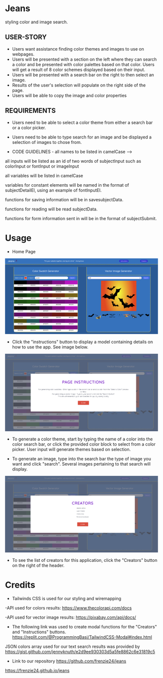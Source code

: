 # Jeans

styling color and image search.

## USER-STORY

- Users want assistance finding color themes and images to use on webpages.
- Users will be presented with a section on the left where they can search a color and be presented with color palettes based on that color. Users will get a result of 8 color schemes displayed based on their input.
- Users will be presented with a search bar on the right to then select an image.
- Results of the user's selection will populate on the right side of the page. 
- Users will be able to copy the image and color properties


## REQUIREMENTS

- Users need to be able to select a color theme from either a search bar or a color picker.
- Users need to be able to type search for an image and be displayed a selection of images to chose from.

- CODE GUIDELINES -
  all names to be listed in camelCase -->

all inputs will be listed as an id of two words of subjectInput such as colorInput or fontInput or imageInput

all variables will be listed in camelCase

variables for constant elements will be named in the format of subjectDetailEl, using an example of fontInputEl.


functions for saving information will be in savesubjectData.

functions for reading will be read subjectData.

functions for form information sent in will be in the format of subjectSubmit.

# Usage

- Home Page

![Homepage](./Screen%20Shot%202024-04-19%20at%203.09.39%20AM.png)

- Click the "instructions" button to display a model containing details on how to use the app. See image below.

![Instructions](./Screen%20Shot%202024-04-19%20at%203.10.04%20AM.png)

- To generate a color theme, start by typing the name of a color into the color search bar, or click the provided color block to select from a color picker. User input will generate themes based on selection.

- To generate an image, type into the search bar the type of image you want and click "search". Several images pertaining to that search will display.

![Searching](./Screen%20Shot%202024-04-19%20at%203.10.24%20AM.png)
- To see the list of creators for this application, click the "Creators" button on the right of the header.

# Credits

- Tailwinds CSS is used for our styling and wiremapping

-API used for colors results: https://www.thecolorapi.com/docs

-API used for vector image results: https://pixabay.com/api/docs/

- The following link was used to create modal functions for the "Creators" and "Instructions" buttons.
https://replit.com/@ProgrammingBasi/TailwindCSS-Modal#index.html

JSON colors array used for our text search results was provided by 
https://gist.github.com/jennyknuth/e2d9ee930303d5a5fe8862c6e31819c5

- Link to our repository
https://github.com/frenzie24/jeans

https://frenzie24.github.io/jeans
